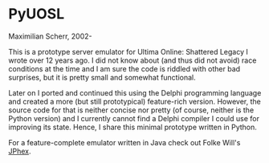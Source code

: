 PyUOSL
===

Maximilian Scherr, 2002-

This is a prototype server emulator for Ultima Online: Shattered Legacy I wrote over 12 years ago.
I did not know about (and thus did not avoid) race conditions at the time and I am sure the code is riddled with other bad surprises, but it is pretty small and somewhat functional.

Later on I ported and continued this using the Delphi programming language and created a more (but still prototypical) feature-rich version.
However, the source code for that is neither concise nor pretty (of course, neither is the Python version) and I currently cannot find a Delphi compiler I could use for improving its state. Hence, I share this minimal prototype written in Python.

For a feature-complete emulator written in Java check out Folke Will's [JPhex](https://code.google.com/p/jphex/).
